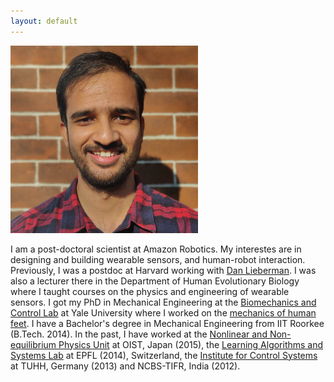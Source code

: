 ```yaml
---
layout: default
---
```


<img src="/assets/AY-headshot.jpg" alt="Ali Yawar" style="width:300px;text-align:center">

I am a post-doctoral scientist at Amazon Robotics. My interestes are in designing and building wearable sensors, and human-robot interaction. Previously, I was a postdoc at Harvard working with [Dan Lieberman](https://projects.iq.harvard.edu/skeleton/home). I was also a lecturer there in the Department of Human Evolutionary Biology where I taught courses on the physics and engineering of wearable sensors. I got my PhD in Mechanical Engineering at the [Biomechanics and Control Lab](http://mvlab.yale.edu) at Yale University where I worked on the [mechanics of human feet](https://www.nature.com/articles/s41586-020-2053-y). I have a Bachelor's degree in Mechanical Engineering from IIT Roorkee (B.Tech. 2014). In the past, I have worked at the [Nonlinear and Non-equilibrium Physics Unit](https://www.oist.jp/groups/collective-interactions-unit-mahesh-bandi?page=1) at OIST, Japan (2015), the [Learning Algorithms and Systems Lab](https://www.epfl.ch/labs/lasa/) at EPFL (2014), Switzerland, the [Institute for Control Systems](https://www.tuhh.de/ics/welcome.html) at TUHH, Germany (2013) and NCBS-TIFR, India (2012).
